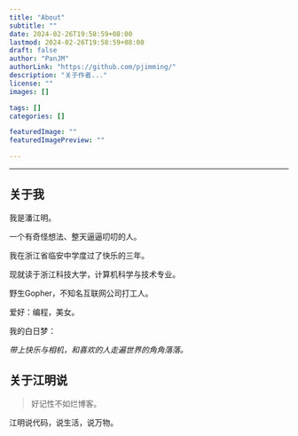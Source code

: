 ```yaml
---
title: "About"
subtitle: ""
date: 2024-02-26T19:58:59+08:00
lastmod: 2024-02-26T19:58:59+08:00
draft: false
author: "PanJM"
authorLink: "https://github.com/pjimming/"
description: "关于作者..."
license: ""
images: []

tags: []
categories: []

featuredImage: ""
featuredImagePreview: ""

---
```

<!--more-->
---
## 关于我
我是潘江明。

一个有奇怪想法、整天逼逼叨叨的人。

我在浙江省临安中学度过了快乐的三年。

现就读于浙江科技大学，计算机科学与技术专业。

野生Gopher，不知名互联网公司打工人。

爱好：编程，美女。

我的白日梦：

*带上快乐与相机，和喜欢的人走遍世界的角角落落。*

## 关于江明说

> 好记性不如烂博客。

江明说代码，说生活，说万物。
